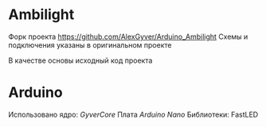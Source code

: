# Ambilight

Форк проекта https://github.com/AlexGyver/Arduino_Ambilight
Схемы и подключения указаны в оригинальном проекте

В качестве основы исходный код проекта

# Arduino
Использовано ядро: *GyverCore*
Плата *Arduino Nano*
Библиотеки: FastLED
